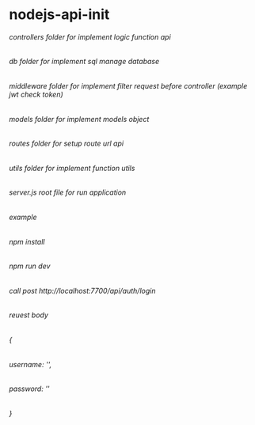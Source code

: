 # nodejs-api-init

###### controllers folder for implement logic function api
###### db folder for implement sql manage database
###### middleware folder for implement filter request before controller (example jwt check token)
###### models folder for implement models object 
###### routes folder for setup route url api
###### utils folder for implement function utils 
###### server.js root file for run application


###### example 
###### npm install
###### npm run dev 
###### call post http://localhost:7700/api/auth/login 
###### reuest body 
###### {
  ###### username: '',
  ###### password: ''
###### }
